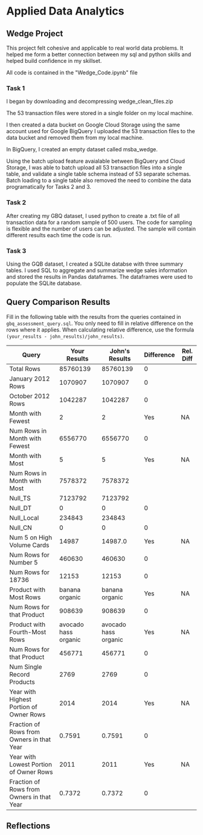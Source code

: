
# Applied Data Analytics

## Wedge Project

This project felt cohesive and applicable to real world data problems.  It helped me form a better connection between my sql and python skills and helped build confidence in my skillset.

All code is contained in the "Wedge_Code.ipynb" file

### Task 1

I began by downloading and decompressing wedge_clean_files.zip

The 53 transaction files were stored in a single folder on my local machine. 

I then created a data bucket on Google Cloud Storage using the same account used for Google BigQuery
I uploaded the 53 transaction files to the data bucket and removed them from my local machine. 

In BigQuery, I created an empty dataset called msba_wedge.

Using the batch upload feature avaialable between BigQuery and Cloud Storage, I was able to batch upload all 53 transaction files into a single table, and validate a single table schema instead of 53 separate schemas. Batch loading to a single table also removed the need to combine the data programatically for Tasks 2 and 3. 


### Task 2

After creating my GBQ dataset, I used python to create a .txt file of all transaction data for a random sample of 500 users. 
The code for sampling is flexible and the number of users can be adjusted. The sample will contain different results each time the code is run. 


### Task 3

Using the GQB dataset, I created a SQLite databse with three summary tables. I used SQL to aggregate and summarize wedge sales information and stored the results in Pandas dataframes. The dataframes were used to populate the SQLite database. 


## Query Comparison Results

Fill in the following table with the results from the 
queries contained in `gbq_assessment_query.sql`. You only
need to fill in relative difference on the rows where it applies. 
When calculating relative difference, use the formula 
` (your_results - john_results)/john_results)`. 



|  Query  |  Your Results  |  John's Results | Difference | Rel. Diff | 
|---|---|---|---|---|
| Total Rows  |85760139|85760139|  0|   |
| January 2012 Rows  |1070907| 1070907| 0  |   |
| October 2012 Rows  |1042287|1042287| 0  |   |
| Month with Fewest  |2|2| Yes  | NA  |
| Num Rows in Month with Fewest  |6556770|6556770|0|   |
| Month with Most  |5|5|Yes| NA  |
| Num Rows in Month with Most  |7578372|7578372|   |   |
| Null_TS  |7123792|7123792|   |   |
| Null_DT  |0|0|0|   |
| Null_Local  |234843|234843|   |   |
| Null_CN  |0|0|0|   |
| Num 5 on High Volume Cards  |14987|14987.0| Yes| NA  |
|  Num Rows for Number 5 |460630|460630|0|   |
| Num Rows for 18736  |12153|12153|0|   |
| Product with Most Rows  |banana organic|banana organic| Yes| NA  |
| Num Rows for that Product  |908639|908639|0|   |
| Product with Fourth-Most Rows  |avocado hass organic|avocado hass organic| Yes| NA  |
| Num Rows for that Product  |456771|456771|0|   |
| Num Single Record Products  |2769|2769|0|   |
| Year with Highest Portion of Owner Rows  |2014|2014| Yes | NA |
| Fraction of Rows from Owners in that Year  |0.7591|0.7591|0|   |
| Year with Lowest Portion of Owner Rows  |2011|2011| Yes| NA |
| Fraction of Rows from Owners in that Year  |0.7372|0.7372|0|   |

## Reflections

<!-- I'd love to get 100-200 words on your experience doing the Wedge Project --> 
